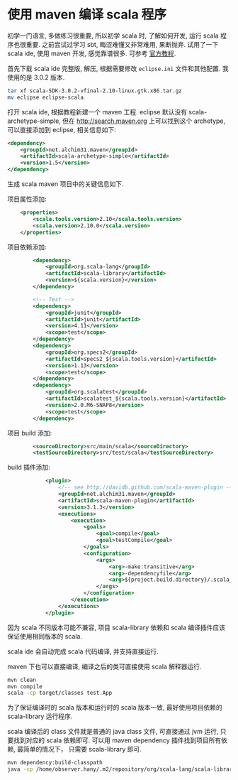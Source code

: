 使用 maven 编译 scala 程序
===

初学一门语言, 多做练习很重要,
所以初学 scala 时, 了解如何开发, 运行 scala 程序也很重要.
之前尝试过学习 sbt, 晦涩难懂又非常难用, 果断抛弃.
试用了一下 scala ide, 使用 maven 开发, 感觉靠谱很多.
可参考 [官方教程](http://scala-ide.org/docs/tutorials/m2eclipse/index.html#create-a-new-scala-maven-project).

首先下载 scala ide 完整版, 解压, 根据需要修改 `eclipse.ini` 文件和其他配置.
我使用的是 3.0.2 版本.

```sh
tar xf scala-SDK-3.0.2-vfinal-2.10-linux.gtk.x86.tar.gz
mv eclipse eclipse-scala
```

打开 scala ide, 根据教程新建一个 maven 工程.
eclipse 默认没有 scala-archetype-simple, 
但在 http://search.maven.org 上可以找到这个 archetype,
可以直接添加到 eclipse, 相关信息如下:

```xml
<dependency>
    <groupId>net.alchim31.maven</groupId>
    <artifactId>scala-archetype-simple</artifactId>
    <version>1.5</version>
</dependency>
```

生成 scala maven 项目中的关键信息如下.

项目属性添加:

```xml
	<properties>
		<scala.tools.version>2.10</scala.tools.version>
		<scala.version>2.10.0</scala.version>
	</properties>
```

项目依赖添加:

```xml
		<dependency>
			<groupId>org.scala-lang</groupId>
			<artifactId>scala-library</artifactId>
			<version>${scala.version}</version>
		</dependency>

		<!-- Test -->
		<dependency>
			<groupId>junit</groupId>
			<artifactId>junit</artifactId>
			<version>4.11</version>
			<scope>test</scope>
		</dependency>
		<dependency>
			<groupId>org.specs2</groupId>
			<artifactId>specs2_${scala.tools.version}</artifactId>
			<version>1.13</version>
			<scope>test</scope>
		</dependency>
		<dependency>
			<groupId>org.scalatest</groupId>
			<artifactId>scalatest_${scala.tools.version}</artifactId>
			<version>2.0.M6-SNAP8</version>
			<scope>test</scope>
		</dependency>
```

项目 build 添加:

```xml
		<sourceDirectory>src/main/scala</sourceDirectory>
		<testSourceDirectory>src/test/scala</testSourceDirectory>
```

build 插件添加:

```xml
			<plugin>
				<!-- see http://davidb.github.com/scala-maven-plugin -->
				<groupId>net.alchim31.maven</groupId>
				<artifactId>scala-maven-plugin</artifactId>
				<version>3.1.3</version>
				<executions>
					<execution>
						<goals>
							<goal>compile</goal>
							<goal>testCompile</goal>
						</goals>
						<configuration>
							<args>
								<arg>-make:transitive</arg>
								<arg>-dependencyfile</arg>
								<arg>${project.build.directory}/.scala_dependencies</arg>
							</args>
						</configuration>
					</execution>
				</executions>
			</plugin>
```

因为 scala 不同版本可能不兼容, 
项目 scala-library 依赖和 scala 编译插件应该保证使用相同版本的 scala.

scala ide 会自动完成 scala 代码编译, 并支持直接运行.

maven 下也可以直接编译, 编译之后的类可直接使用 scala 解释器运行.

```sh
mvn clean
mvn compile
scala -cp target/classes test.App
```

为了保证编译时的 scala 版本和运行时的 scala 版本一致,
最好使用项目依赖的 scala-library 运行程序.

scala 编译后的 class 文件就是普通的 java class 文件,
可直接通过 jvm 运行,
只要找到对应的 scala 依赖即可.
可以用 maven dependency 插件找到项目所有依赖, 
最简单的情况下， 只需要 scala-library 即可.

```sh
mvn dependency:build-classpath
java -cp /home/observer.hany/.m2/repository/org/scala-lang/scala-library/2.10.0/scala-library-2.10.0.jar:target/classes/ test.App
```

